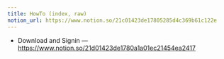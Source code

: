 ```yaml
---
title: HowTo (index, raw)
notion_url: https://www.notion.so/21c01423de17805285d4c369b61c122e
---
```


- Download and Signin — https://www.notion.so/21d01423de1780a1a01ec21454ea2417

